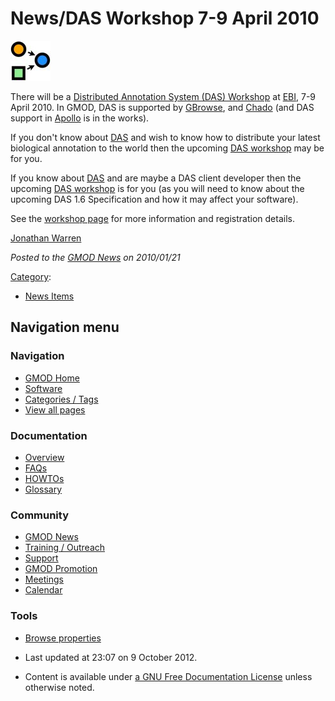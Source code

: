 



<span id="top"></span>




# <span dir="auto">News/DAS Workshop 7-9 April 2010</span>











<a href="http://www.ebi.ac.uk/training/handson/DAS_070410.html"
rel="nofollow" title="DAS Workshop"><img
src="https://raw.githubusercontent.com/GMOD/gmod.github.io/main/mediawiki/images/3/32/Das_logo_64x64.jpg" width="64"
height="64" alt="DAS Workshop" /></a>



There will be a
<a href="http://www.ebi.ac.uk/training/handson/DAS_070410.html"
class="external text" rel="nofollow">Distributed Annotation System (DAS)
Workshop</a> at <a href="http://www.ebi.ac.uk/" class="external text"
rel="nofollow">EBI</a>, 7-9 April 2010. In GMOD, DAS is supported by
[GBrowse](../GBrowse.1 "GBrowse"), and
<a href="../Chado" class="mw-redirect" title="Chado">Chado</a> (and DAS
support in [Apollo](../Apollo.1 "Apollo") is in the works).

If you don't know about
<a href="../DAS" class="mw-redirect" title="DAS">DAS</a> and wish to
know how to distribute your latest biological annotation to the world
then the upcoming
<a href="http://www.ebi.ac.uk/training/handson/DAS_070410.html"
class="external text" rel="nofollow">DAS workshop</a> may be for you.

If you know about
<a href="../DAS" class="mw-redirect" title="DAS">DAS</a> and are maybe a
DAS client developer then the upcoming
<a href="http://www.ebi.ac.uk/training/handson/DAS_070410.html"
class="external text" rel="nofollow">DAS workshop</a> is for you (as you
will need to know about the upcoming DAS 1.6 Specification and how it
may affect your software).

See the <a href="http://www.ebi.ac.uk/training/handson/DAS_070410.html"
class="external text" rel="nofollow">workshop page</a> for more
information and registration details.

[Jonathan Warren](../User%3AJWarren "User%3AJWarren")

  



*Posted to the [GMOD News](../GMOD_News "GMOD News") on 2010/01/21*






[Category](../Special%3ACategories "Special%3ACategories"):

- [News Items](../Category%3ANews_Items "Category%3ANews Items")






## Navigation menu







<a href="../Main_Page"
style="background-image: url(../../images/GMOD-cogs.png);"
title="Visit the main page"></a>


### Navigation



- <span id="n-GMOD-Home">[GMOD Home](../Main_Page)</span>
- <span id="n-Software">[Software](../GMOD_Components)</span>
- <span id="n-Categories-.2F-Tags">[Categories /
  Tags](../Categories)</span>
- <span id="n-View-all-pages">[View all
  pages](../Special:AllPages)</span>




### Documentation



- <span id="n-Overview">[Overview](../Overview)</span>
- <span id="n-FAQs">[FAQs](../Category%3AFAQ)</span>
- <span id="n-HOWTOs">[HOWTOs](../Category%3AHOWTO)</span>
- <span id="n-Glossary">[Glossary](../Glossary)</span>




### Community



- <span id="n-GMOD-News">[GMOD News](../GMOD_News)</span>
- <span id="n-Training-.2F-Outreach">[Training /
  Outreach](../Training_and_Outreach)</span>
- <span id="n-Support">[Support](../Support)</span>
- <span id="n-GMOD-Promotion">[GMOD Promotion](../GMOD_Promotion)</span>
- <span id="n-Meetings">[Meetings](../Meetings)</span>
- <span id="n-Calendar">[Calendar](../Calendar)</span>




### Tools

- <span id="t-smwbrowselink"><a href="../Special%3ABrowse/News-2FDAS_Workshop_7-2D9_April_2010"
  rel="smw-browse">Browse properties</a></span>



- <span id="footer-info-lastmod">Last updated at 23:07 on 9 October
  2012.</span>
<!-- - <span id="footer-info-viewcount">7,684 page views.</span> -->
- <span id="footer-info-copyright">Content is available under
  <a href="http://www.gnu.org/licenses/fdl-1.3.html" class="external"
  rel="nofollow">a GNU Free Documentation License</a> unless otherwise
  noted.</span>

<!-- -->



<!-- -->




